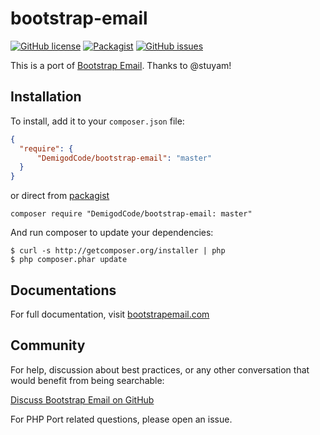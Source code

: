 # bootstrap-email
[![GitHub license](https://img.shields.io/badge/license-MIT-blue.svg)](https://raw.githubusercontent.com/DemigodCode/bootstrap-email/master/LICENSE.md)
[![Packagist](https://img.shields.io/packagist/v/DemigodCode/bootstrap-email.svg)](https://packagist.org/packages/DemigodCode/bootstrap-email)
[![GitHub issues](https://img.shields.io/github/issues/DemigodCode/bootstrap-email.svg)](https://github.com/DemigodCode/bootstrap-email/issues)

This is a port of [Bootstrap Email](https://github.com/bootstrap-email/bootstrap-email). Thanks to @stuyam!

## Installation

To install, add it to your `composer.json` file:

```json
{
  "require": {
      "DemigodCode/bootstrap-email": "master"
  }
}
```

or direct from [packagist](https://packagist.org/packages/DemigodCode/Bootstrap-Email)

    composer require "DemigodCode/bootstrap-email: master"

And run composer to update your dependencies:

    $ curl -s http://getcomposer.org/installer | php
    $ php composer.phar update


## Documentations
For full documentation, visit [bootstrapemail.com](https://bootstrapemail.com/docs/introduction)

## Community
For help, discussion about best practices, or any other conversation that would benefit from being searchable:

[Discuss Bootstrap Email on GitHub](https://github.com/bootstrap-email/bootstrap-email/discussions)

For PHP Port related questions, please open an issue.
